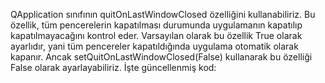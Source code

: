 QApplication sınıfının quitOnLastWindowClosed özelliğini kullanabiliriz. Bu özellik, 
tüm pencerelerin kapatılması durumunda uygulamanın kapatılıp kapatılmayacağını kontrol eder. Varsayılan olarak bu özellik True olarak ayarlıdır, 
yani tüm pencereler kapatıldığında uygulama otomatik olarak kapanır. 
Ancak setQuitOnLastWindowClosed(False) kullanarak bu özelliği False olarak ayarlayabiliriz. İşte güncellenmiş kod:
